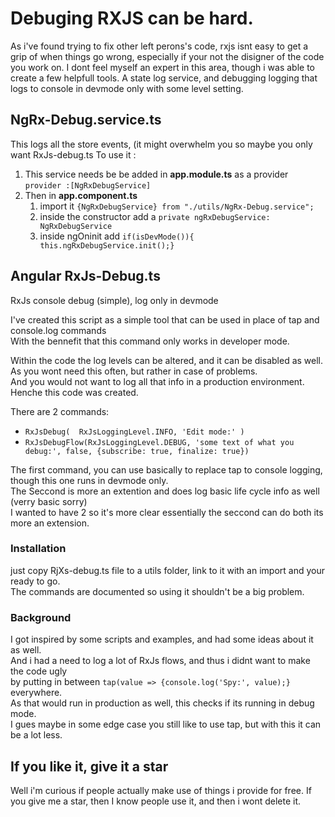 # Debuging RXJS can be hard.
As i've found trying to fix other left perons's code, rxjs isnt easy to get a grip of when things go wrong, especially if your not the disigner of the code you work on.
I dont feel myself an expert in this area, though i was able to create a few helpfull tools.
A state log service, and debugging logging that logs to console in devmode only with some level setting.

## NgRx-Debug.service.ts
This logs all the store events, (it might overwhelm you so maybe you only want RxJs-debug.ts
To use it :
1. This service needs be be added in **app.module.ts** as a provider `provider :[NgRxDebugService]`
2. Then in **app.component.ts**
   1. import it `{NgRxDebugService} from "./utils/NgRx-Debug.service";`
   2. inside the constructor add a `private ngRxDebugService: NgRxDebugService` 
   3. inside ngOninit add  `if(isDevMode()){    this.ngRxDebugService.init();}`
      

## Angular RxJs-Debug.ts
RxJs console debug (simple), log only in devmode  

I've created this script as a simple tool that can be used in place of tap and console.log commands  
With the bennefit that this command only works in developer mode.  

Within the code the log levels can be altered, and it can be disabled as well.  
As you wont need this often, but rather in case of problems.    
And you would not want to log all that info in a production environment.    
Henche this code was created.   

There are 2 commands:  
 - `RxJsDebug(  RxJsLoggingLevel.INFO, 'Edit mode:' )`
 - `RxJsDebugFlow(RxJsLoggingLevel.DEBUG, 'some text of what you debug:', false, {subscribe: true, finalize: true})`

The first command, you can use basically to replace tap to console logging, though this one runs in devmode only.   
The Seccond is more an extention and does log basic life cycle info as well (verry basic sorry)  
I wanted to have 2 so it's more clear essentially the seccond can do both its more an extension.  


### Installation
just copy RjXs-debug.ts file to a utils folder, link to it with an import and your ready to go.  
The commands are documented so using it shouldn't be a big problem.

### Background
I got inspired by some scripts and examples, and had some ideas about it as well.   
And i had a need to log a lot of RxJs flows, and thus i didnt want to make the code ugly   
by putting in between `tap(value => {console.log('Spy:', value);}` everywhere.   
As that would run in production as well, this checks if its running in debug mode.   
I gues maybe in some edge case you still like to use tap, but with this it can be a lot less.   

## If you like it, give it a star
Well i'm curious if people actually make use of things i provide for free.
If you give me a star, then I know people use it, and then i wont delete it.
